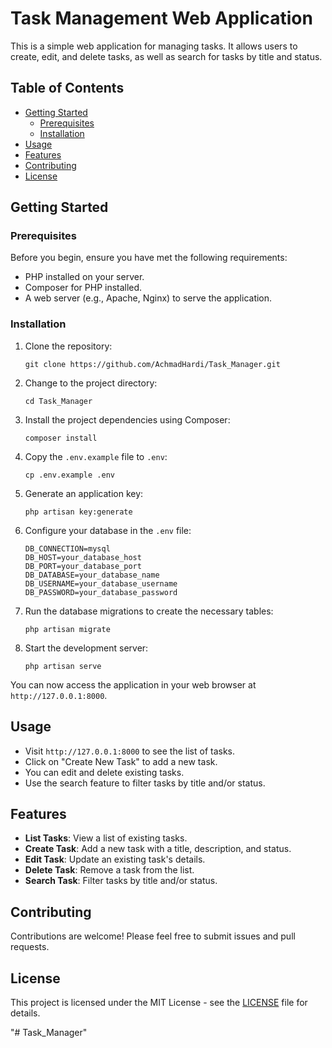 # Task Management Web Application

This is a simple web application for managing tasks. It allows users to create, edit, and delete tasks, as well as search for tasks by title and status.

## Table of Contents
- [Getting Started](#getting-started)
  - [Prerequisites](#prerequisites)
  - [Installation](#installation)
- [Usage](#usage)
- [Features](#features)
- [Contributing](#contributing)
- [License](#license)

## Getting Started

### Prerequisites

Before you begin, ensure you have met the following requirements:
- PHP installed on your server.
- Composer for PHP installed.
- A web server (e.g., Apache, Nginx) to serve the application.

### Installation

1. Clone the repository:

    ```shell
    git clone https://github.com/AchmadHardi/Task_Manager.git
    ```

2. Change to the project directory:

    ```shell
    cd Task_Manager
    ```

3. Install the project dependencies using Composer:

    ```shell
    composer install
    ```

4. Copy the `.env.example` file to `.env`:

    ```shell
    cp .env.example .env
    ```

5. Generate an application key:

    ```shell
    php artisan key:generate
    ```

6. Configure your database in the `.env` file:

    ```env
    DB_CONNECTION=mysql
    DB_HOST=your_database_host
    DB_PORT=your_database_port
    DB_DATABASE=your_database_name
    DB_USERNAME=your_database_username
    DB_PASSWORD=your_database_password
    ```

7. Run the database migrations to create the necessary tables:

    ```shell
    php artisan migrate
    ```

8. Start the development server:

    ```shell
    php artisan serve
    ```

You can now access the application in your web browser at `http://127.0.0.1:8000`.

## Usage

- Visit `http://127.0.0.1:8000` to see the list of tasks.
- Click on "Create New Task" to add a new task.
- You can edit and delete existing tasks.
- Use the search feature to filter tasks by title and/or status.

## Features

- **List Tasks**: View a list of existing tasks.
- **Create Task**: Add a new task with a title, description, and status.
- **Edit Task**: Update an existing task's details.
- **Delete Task**: Remove a task from the list.
- **Search Task**: Filter tasks by title and/or status.

## Contributing

Contributions are welcome! Please feel free to submit issues and pull requests.

## License

This project is licensed under the MIT License - see the [LICENSE](LICENSE) file for details.

"# Task_Manager" 
